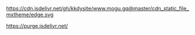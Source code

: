 

https://cdn.jsdelivr.net/gh/kkdysite/www.mogu.gq@master/cdn_static_file_mxtheme/edge.svg

https://purge.jsdelivr.net/
